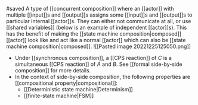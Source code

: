 #saved
A type of [[concurrent composition]] where an [[actor]] with multiple [[input]]s and [[output]]s assigns some [[input]]s and [[output]]s to particular internal [[actor]]s. They can either not communicate at all, or use [[shared variables]] (below is an example of independent [[actor]]s). This has the benefit of making the [[state machine composition|composed]] [[actor]] look like and act like a normal [[actor]] which can also be [[state machine composition|composed]].
![[Pasted image 20221225125050.png]]
* Under [[synchronous composition]], a [[CPS reaction]] of $C$ is a simultaneous [[CPS reaction]] of $A$ and $B$. See [[formal side-by-side composition]] for more details.
* In the context of side-by-side composition, the following properties are [[compositional property|compositional]]:
	* [[Deterministic state machine|Determinism]]
	* [[finite-state machine|FSM]]